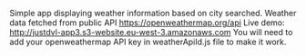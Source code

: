 Simple app displaying weather information based on city searched. 
Weather data fetched from public API https://openweathermap.org/api
Live demo: http://justdvl-app3.s3-website.eu-west-3.amazonaws.com
You will need to add your openweathermap API key in weatherApiId.js file to make it work.
